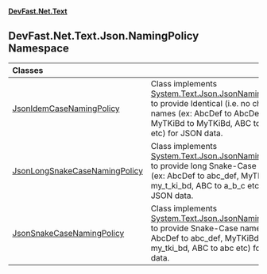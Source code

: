#### [DevFast.Net.Text](index.md 'index')

## DevFast.Net.Text.Json.NamingPolicy Namespace

| Classes | |
| :--- | :--- |
| [JsonIdemCaseNamingPolicy](DevFast.Net.Text.Json.NamingPolicy.JsonIdemCaseNamingPolicy.md 'DevFast.Net.Text.Json.NamingPolicy.JsonIdemCaseNamingPolicy') | Class implements [System.Text.Json.JsonNamingPolicy](https://docs.microsoft.com/en-us/dotnet/api/System.Text.Json.JsonNamingPolicy 'System.Text.Json.JsonNamingPolicy') to provide Identical (i.e. no change) names (ex: AbcDef to AbcDef, MyTKiBd to MyTKiBd, ABC to ABC etc) for JSON data. |
| [JsonLongSnakeCaseNamingPolicy](DevFast.Net.Text.Json.NamingPolicy.JsonLongSnakeCaseNamingPolicy.md 'DevFast.Net.Text.Json.NamingPolicy.JsonLongSnakeCaseNamingPolicy') | Class implements [System.Text.Json.JsonNamingPolicy](https://docs.microsoft.com/en-us/dotnet/api/System.Text.Json.JsonNamingPolicy 'System.Text.Json.JsonNamingPolicy') to provide long Snake-Case names (ex: AbcDef to abc_def, MyTKiBd to my_t_ki_bd, ABC to a_b_c etc) for JSON data. |
| [JsonSnakeCaseNamingPolicy](DevFast.Net.Text.Json.NamingPolicy.JsonSnakeCaseNamingPolicy.md 'DevFast.Net.Text.Json.NamingPolicy.JsonSnakeCaseNamingPolicy') | Class implements [System.Text.Json.JsonNamingPolicy](https://docs.microsoft.com/en-us/dotnet/api/System.Text.Json.JsonNamingPolicy 'System.Text.Json.JsonNamingPolicy') to provide Snake-Case names (ex: AbcDef to abc_def, MyTKiBd to my_tki_bd, ABC to abc etc) for JSON data. |

